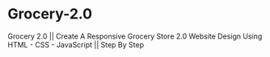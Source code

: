 # Grocery-2.0
Grocery 2.0 || Create A Responsive Grocery Store 2.0 Website Design Using HTML - CSS - JavaScript || Step By Step
